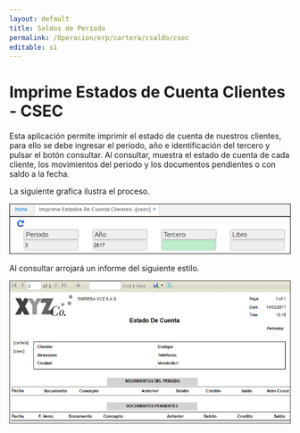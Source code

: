 ```yaml
---
layout: default
title: Saldos de Periodo
permalink: /Operacion/erp/cartera/csaldo/csec
editable: si
---
```


# Imprime Estados de Cuenta Clientes - CSEC

Esta aplicación permite imprimir el estado de cuenta de nuestros clientes, para ello se debe ingresar el periodo, año e identificación del tercero y pulsar el botón consultar.  Al consultar, muestra el estado de cuenta de cada cliente, los movimientos del periodo y los documentos pendientes o con saldo a la fecha.    

La siguiente grafica ilustra el proceso.  

![](CSEC1.png)  


Al consultar arrojará un informe del siguiente estilo.  


![](CSEC2.png)






